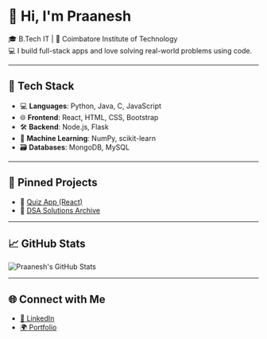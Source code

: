 # 👋 Hi, I'm Praanesh

🎓 B.Tech IT | 📍 Coimbatore Institute of Technology  
💻 I build full-stack apps and love solving real-world problems using code.

---

## 🧰 Tech Stack

- 💻 **Languages**: Python, Java, C, JavaScript  
- 🌐 **Frontend**: React, HTML, CSS, Bootstrap  
- 🛠️ **Backend**: Node.js, Flask  
- 🧠 **Machine Learning**: NumPy, scikit-learn  
- 🗃️ **Databases**: MongoDB, MySQL  

---

## 📌 Pinned Projects

- 🔗 [Quiz App (React)](https://github.com/praanesh06/quizApp)
- 🧠 [DSA Solutions Archive](https://github.com/praanesh06/dsa-solution) <!-- fixed the link here -->

---

## 📈 GitHub Stats

![Praanesh's GitHub Stats](https://github-readme-stats.vercel.app/api?username=praanesh06&show_icons=true&theme=radical)

---

## 🌐 Connect with Me

- [📄 LinkedIn](https://www.linkedin.com/in/praanesh-s-8a0369326)
- [🌍 Portfolio](https://your-portfolio.com) <!-- Replace this with your real portfolio link -->
